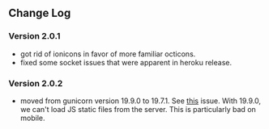 ## Change Log

### Version 2.0.1

- got rid of ionicons in favor of more familiar octicons.
- fixed some socket issues that were apparent in heroku release.

### Version 2.0.2

- moved from gunicorn version 19.9.0 to 19.7.1. See [this](https://github.com/benoitc/gunicorn/issues/1797)
issue. With 19.9.0, we can't load JS static files from the server. This is
particularly bad on mobile.
